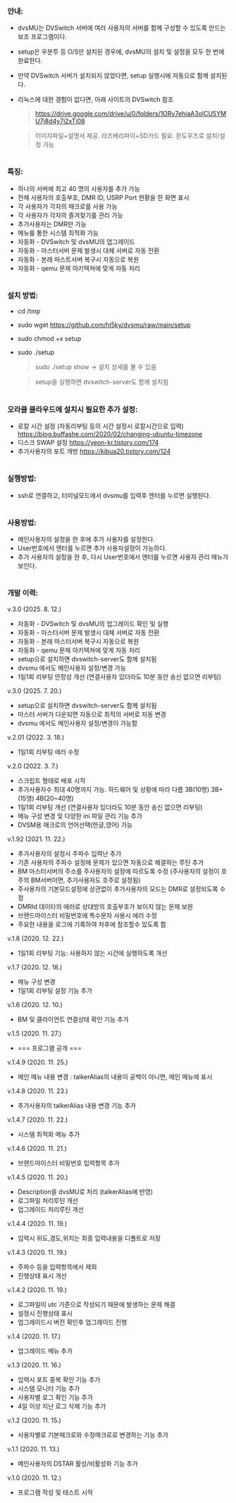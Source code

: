 ### 안내:
- dvsMU는 DVSwitch 서버에 여러 사용자의 서버를 함께 구성할 수 있도록 만드는 보조 프로그램이다.

- setup은 우분투 등 O/S만 설치된 경우에, dvsMU의 설치 및 설정을 모두 한 번에 완료한다.

- 만약 DVSwitch 서버가 설치되지 않았다면, setup 실행시에 자동으로 함께 설치된다.

- 리눅스에 대한 경험이 없다면, 아래 사이트의 DVSwitch 참조

  > https://drive.google.com/drive/u/0/folders/1ORv7ehiaA3olCU5YMU7j8d4y7i2xTj08

  > 이미지파일+설명서 제공. 라즈베리파이+SD카드 필요. 윈도우즈로 설치/설정 가능
#
### 특징:
  - 하나의 서버에 최고 40 명의 사용자를 추가 가능
  - 전체 사용자의 호출부호, DMR ID, USRP Port 현황을 한 화면 표시
  - 각 사용자가 각자의 매크로를 사용 가능
  - 각 사용자가 각자의 즐겨찾기를 관리 가능
  - 추가사용자는 DMR만 가능
  - 메뉴를 통한 시스템 최적화 가능
  - 자동화 - DVSwitch 및 dvsMU의 업그레이드
  - 자동화 - 마스터서버 문제 발생시 대체 서버로 자동 전환
  - 자동화 - 본래 마스트서버 복구시 자동으로 복원
  - 자동화 - qemu 문제 아키텍쳐에 맞게 자동 처리
#
### 설치 방법:
  - cd /tmp
  - sudo wget https://github.com/hl5ky/dvsmu/raw/main/setup
  - sudo chmod +x setup
  - sudo ./setup

    > sudo ./setup show -> 설치 상세를 볼 수 있음
    
    > setup을 실행하면 dvswitch-server도 함께 설치됨
#
### 오라클 클라우드에 설치시 필요한 추가 설정:
  - 로칼 시간 설정 (자동리부팅 등의 시간 설정시 로칼시간으로 입력) https://blog.buffashe.com/2020/02/changing-ubuntu-timezone
  - 디스크 SWAP 설정 https://yeon-kr.tistory.com/174
  - 추가사용자의 포트 개방 https://kibua20.tistory.com/124
#
### 실행방법:
  - ssh로 연결하고, 터미널모드에서 dvsmu를 입력후 엔터를 누르면 실행된다.
#
### 사용방법:
  - 메인사용자의 설정을 한 후에 추가 사용자를 설정한다.
  - User번호에서 엔터를 누르면 추가 사용자설정이 가능하다.  
  - 추가 사용자의 설정을 한 후, 다시 User번호에서 엔터를 누르면 사용자 관리 메뉴가 보인다.
#
### 개발 이력:
  v.3.0 (2025. 8. 12.)
  - 자동화 - DVSwitch 및 dvsMU의 업그레이드 확인 및 실행
  - 자동화 - 마스터서버 문제 발생시 대체 서버로 자동 전환
  - 자동화 - 본래 마스터서버 복구시 자동으로 복원
  - 자동화 - qemu 문제 아키텍쳐에 맞게 자동 처리
  - setup으로 설치하면 dvswitch-server도 함께 설치됨
  - dvsmu 에서도 메인사용자 설정/변경 가능
  - 1일1회 리부팅 안정성 개선 (연결사용자 있더라도 10분 동안 송신 없으면 리부팅)
  
  v.3.0 (2025. 7. 20.)
  - setup으로 설치하면 dvswitch-server도 함께 설치됨
  - 마스터 서버가 다운되면 자동으로 최적의 서버로 자동 변경
  - dvsmu 에서도 메인사용자 설정/변경이 가능함
  
  v.2.01 (2022. 3. 18.)
  - 1일1회 리부팅 에러 수정
  
  v.2.0 (2022. 3. 7.)
  - 스크립트 형태로 배포 시작
  - 추가사용자수 최대 40명까지 가능. 하드웨어 및 상황에 따라 다름 3B(10명) 3B+(15명) 4B(20~40명)
  - 1일1회 리부팅 개선 (연결사용자 있더라도 10분 동안 송신 없으면 리부팅)
  - 메뉴 구성 변경 및 다양한 ini 파일 관리 기능 추가
  - DVSM용 매크로의 언어선택(한글,영어) 가능
   
  v.1.92 (2021. 11. 22.)
  - 추가사용자의 설정시 주파수 입력난 추가
  - 기존 사용자의 주파수 설정에 문제가 있으면 자동으로 해결하는 루틴 추가
  - BM 마스터서버의 주소를 주사용자의 설정에 따르도록 수정
    (주사용자의 설정이 호주의 BM서버이면, 추가사용자도 호주로 설정됨)
  - 주사용자의 기본모드설정에 상관없이 추가사용자의 모드는 DMR로 설정되도록 수정
  - DMRId 데이타의 에러로 상대방의 호출부호가 보이지 않는 문제 보완
  - 브랜드마이스터 비밀번호에 특수문자 사용시 에러 수정
  - 주요한 내용을 로그에 기록하여 차후에 참조할수 있도록 함

  v.1.8 (2020. 12. 22.)
  - 1일1회 리부팅 기능: 사용하지 않는 시간에 실행하도록 개선

  v.1.7 (2020. 12. 18.)
  - 메뉴 구성 변경
  - 1일1회 리부팅 설정 기능 추가

  v.1.6 (2020. 12. 10.)
  - BM 및 클라이언트 연결상태 확인 기능 추가
  
  v.1.5 (2020. 11. 27.)
  - === 프로그램 공개 ===
  
  v.1.4.9 (2020. 11. 25.)
  - 메인 메뉴 내용 변경 : talkerAlias의 내용이 공백이 아니면, 메인 메뉴에 표시
    
  v.1.4.8 (2020. 11. 23.)
  - 추가사용자의 talkerAlias 내용 변경 기능 추가
  
  v.1.4.7 (2020. 11. 22.)
  - 시스템 최적화 메뉴 추가

  v.1.4.6 (2020. 11. 21.)
  - 브랜드마이스터 비밀번호 입력항목 추가
  
  v.1.4.5 (2020. 11. 20.)
  - Description을 dvsMU로 처리 (talkerAlias에 반영)
  - 로그파일 처리루틴 개선
  - 업그레이드 처리루틴 개선

  v.1.4.4 (2020. 11. 19.)
  - 입력시 위도,경도,위치는 최종 입력내용을 디폴트로 저장
  
  v.1.4.3 (2020. 11. 19.)
  - 주파수 등을 입력항목에서 제외
  - 진행상태 표시 개선
  
  v.1.4.2 (2020. 11. 19.)
  - 로그파일이 utc 기준으로 작성되기 때문에 발생하는 문제 해결 
  - 설정시 진행상태 표시
  - 업그레이드시 버전 확인후 업그레이드 진행
  
  v.1.4 (2020. 11. 17.)
  - 업그레이드 메뉴 추가
  
  v.1.3 (2020. 11. 16.)
  - 입력시 포트 중복 확인 기능 추가
  - 시스템 모니터 기능 추가
  - 사용자별 로그 확인 기능 추가
  - 4일 이상 지난 로그 삭제 기능 추가
  
  v.1.2 (2020. 11. 15.)
  - 사용자별로 기본매크로와 수정매크로로 변경하는 기능 추가
  
  v.1.1 (2020. 11. 13.)
  - 메인사용자의 DSTAR 활성/비활성화 기능 추가
  
  v.1.0 (2020. 11. 12.)
  - 프로그램 작성 및 테스트 시작
    
